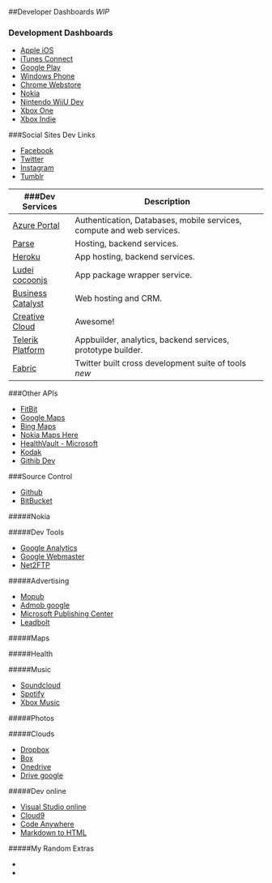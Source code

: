##Developer Dashboards *WIP*


### Development Dashboards
 * [Apple iOS](https://developer.apple.com/membercenter/)
 * [iTunes Connect](https://itunesconnect.apple.com/)
 * [Google Play]()
 * [Windows Phone](http://dev.windows.com)
 * [ Chrome Webstore](https://chrome.google.com/webstore/developer/dashboard)
 * [Nokia]()
 * [Nintendo WiiU Dev](https://wiiu-developers.nintendo.com/site/)
 * [Xbox One]()
 * [Xbox Indie]()

###Social Sites Dev Links
 * [Facebook](https://developers.facebook.com/)
 * [Twitter](https://dev.twitter.com//)
 * [Instagram]()
 * [Tumblr]()

| ###Dev Services                                | Description                                                            |
  --------------------------------------------   | ---------------------------------------------------------------------- |
| [Azure Portal]()                               | Authentication, Databases, mobile services, compute and web services.  |
| [Parse](https://www.parse.com/apps)            | Hosting, backend services.                                             |
| [Heroku](https://dashboard-next.heroku)        | App hosting, backend services.                                         |
| [Ludei cocoonjs]()                             | App package wrapper service.                                           |
| [Business Catalyst]()                          | Web hosting and CRM.                                                   |
| [Creative Cloud]()                             | Awesome!                                                               |
| [Telerik Platform]()                           | Appbuilder, analytics, backend services, prototype builder.            |
| [Fabric](https://fabric.io/login)              | Twitter built cross development suite of tools *new*                   |
 

###Other APIs
 * [FitBit]()
 * [Google Maps]()
 * [Bing Maps]()
 * [Nokia Maps Here]()
 * [HealthVault - Microsoft]()
 * [Kodak]()
 * [Githib Dev](http://developer.github.io)

###Source Control
 * [Github](http://Github.com)
 * [BitBucket](http://Bitbucket.com)

#####Nokia

#####Dev Tools 
 * [Google Analytics]()
 * [Google Webmaster]()
 * [Net2FTP](http://net2ftp)

#####Advertising
 * [Mopub](https://app.mopub.com/account/login/?next=/dashboard/)
 * [Admob google](https://www.google.com/ads/admob/index.html)
 * [Microsoft Publishing Center]()
 * [Leadbolt]()

#####Maps

#####Health

#####Music
 * [Soundcloud]()
 * [Spotify]()
 * [Xbox Music](http://music.xbox.com/developer)

#####Photos

#####Clouds
 * [Dropbox](http://dropbox.com)
 * [Box](http://box.com)
 * [Onedrive](http://onedrive.com)
 * [Drive google](http://drive.google.com)

#####Dev online
 * [Visual Studio online]()
 * [Cloud9]()
 * [Code Anywhere]()
 * [Markdown to HTML](http://tools.roachhaus.com/updown)

#####My Random Extras 
 * []()
 * []()
